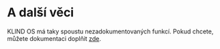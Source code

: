 # A další věci

KLIND OS má taky spoustu nezadokumentovaných funkcí. Pokud chcete, můžete dokumentaci doplňit [zde](https://github.com/KLIND-OS/Docs).

